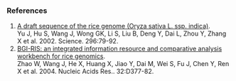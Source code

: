 ### References

1.  [A draft sequence of the rice genome (Oryza sativa L. ssp.
    indica)](http://europepmc.org/abstract/MED/11935017).\
    Yu J, Hu S, Wang J, Wong GK, Li S, Liu B, Deng Y, Dai L, Zhou Y,
    Zhang X et al. 2002. Science. 296:79-92.
2.  [BGI-RIS: an integrated information resource and comparative
    analysis workbench for rice
    genomics](http://europepmc.org/abstract/MED/14681438).\
    Zhao W, Wang J, He X, Huang X, Jiao Y, Dai M, Wei S, Fu J, Chen Y,
    Ren X et al. 2004. Nucleic Acids Res.. 32:D377-82.
